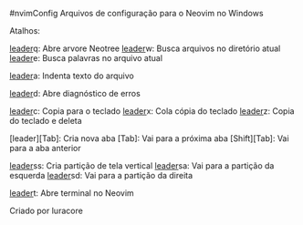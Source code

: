 #nvimConfig
Arquivos de configuração para o Neovim no Windows

Atalhos:

[leader]: [space]

[leader]q: Abre arvore Neotree
[leader]w: Busca arquivos no diretório atual
[leader]e: Busca palavras no arquivo atual

[leader]a: Indenta texto do arquivo

[leader]d: Abre diagnóstico de erros

[leader]c: Copia para o teclado
[leader]x: Cola cópia do teclado
[leader]z: Copia do teclado e deleta

[leader][Tab]: Cria nova aba
[Tab]: Vai para a próxima aba
[Shift][Tab]: Vai para a aba anterior

[leader]ss: Cria partição de tela vertical
[leader]sa: Vai para a partição da esquerda
[leader]sd: Vai para a partição da direita

[leader]t: Abre terminal no Neovim

Criado por luracore
